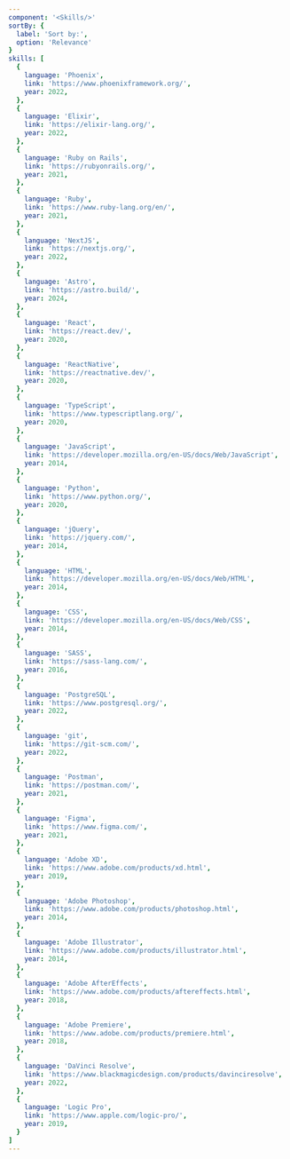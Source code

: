 ```yaml
---
component: '<Skills/>'
sortBy: {
  label: 'Sort by:',
  option: 'Relevance'
}
skills: [
  {
    language: 'Phoenix',
    link: 'https://www.phoenixframework.org/',
    year: 2022,
  },
  {
    language: 'Elixir',
    link: 'https://elixir-lang.org/',
    year: 2022,
  },
  {
    language: 'Ruby on Rails',
    link: 'https://rubyonrails.org/',
    year: 2021,
  },
  {
    language: 'Ruby',
    link: 'https://www.ruby-lang.org/en/',
    year: 2021,
  },
  {
    language: 'NextJS',
    link: 'https://nextjs.org/',
    year: 2022,
  },
  {
    language: 'Astro',
    link: 'https://astro.build/',
    year: 2024,
  },
  {
    language: 'React',
    link: 'https://react.dev/',
    year: 2020,
  },
  {
    language: 'ReactNative',
    link: 'https://reactnative.dev/',
    year: 2020,
  },
  {
    language: 'TypeScript',
    link: 'https://www.typescriptlang.org/',
    year: 2020,
  },
  {
    language: 'JavaScript',
    link: 'https://developer.mozilla.org/en-US/docs/Web/JavaScript',
    year: 2014,
  },
  {
    language: 'Python',
    link: 'https://www.python.org/',
    year: 2020,
  },
  {
    language: 'jQuery',
    link: 'https://jquery.com/',
    year: 2014,
  },
  {
    language: 'HTML',
    link: 'https://developer.mozilla.org/en-US/docs/Web/HTML',
    year: 2014,
  },
  {
    language: 'CSS',
    link: 'https://developer.mozilla.org/en-US/docs/Web/CSS',
    year: 2014,
  },
  {
    language: 'SASS',
    link: 'https://sass-lang.com/',
    year: 2016,
  },
  {
    language: 'PostgreSQL',
    link: 'https://www.postgresql.org/',
    year: 2022,
  },
  {
    language: 'git',
    link: 'https://git-scm.com/',
    year: 2022,
  },
  {
    language: 'Postman',
    link: 'https://postman.com/',
    year: 2021,
  },
  {
    language: 'Figma',
    link: 'https://www.figma.com/',
    year: 2021,
  },
  {
    language: 'Adobe XD',
    link: 'https://www.adobe.com/products/xd.html',
    year: 2019,
  },
  {
    language: 'Adobe Photoshop',
    link: 'https://www.adobe.com/products/photoshop.html',
    year: 2014,
  },
  {
    language: 'Adobe Illustrator',
    link: 'https://www.adobe.com/products/illustrator.html',
    year: 2014,
  },
  {
    language: 'Adobe AfterEffects',
    link: 'https://www.adobe.com/products/aftereffects.html',
    year: 2018,
  },
  {
    language: 'Adobe Premiere',
    link: 'https://www.adobe.com/products/premiere.html',
    year: 2018,
  },
  {
    language: 'DaVinci Resolve',
    link: 'https://www.blackmagicdesign.com/products/davinciresolve',
    year: 2022,
  },
  {
    language: 'Logic Pro',
    link: 'https://www.apple.com/logic-pro/',
    year: 2019,
  }
]
---
```

